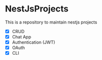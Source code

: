 # NestJsProjects
This is a repository to maintain nestjs projects

- [x] CRUD
- [x] Chat App
- [x] Authentication (JWT)
- [x] OAuth
- [x] CLI
